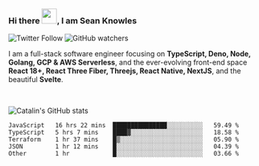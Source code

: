 ### Hi there <img src="https://raw.githubusercontent.com/MartinHeinz/MartinHeinz/master/wave.gif" width="30" />, I am Sean Knowles

![Twitter Follow](https://img.shields.io/twitter/follow/JuniorDEVed?style=social)  ![GitHub watchers](https://img.shields.io/github/watchers/JuniorDEVed/JuniorDEVed?style=social)

 I am a full-stack software engineer focusing on **TypeScript, Deno, Node, Golang, GCP & AWS Serverless**, and the ever-evolving front-end space **React 18+, React Three Fiber, Threejs, React Native, NextJS**, and the beautiful **Svelte**.
 
 <br>
 
 ![Catalin's GitHub stats](https://github-readme-stats.vercel.app/api?username=algoflows&theme=vue-dark)
 
 <!--START_SECTION:waka-->

```text
JavaScript   16 hrs 22 mins  ███████████████░░░░░░░░░░   59.49 %
TypeScript   5 hrs 7 mins    ████▓░░░░░░░░░░░░░░░░░░░░   18.58 %
Terraform    1 hr 37 mins    █▒░░░░░░░░░░░░░░░░░░░░░░░   05.90 %
JSON         1 hr 12 mins    █░░░░░░░░░░░░░░░░░░░░░░░░   04.39 %
Other        1 hr            █░░░░░░░░░░░░░░░░░░░░░░░░   03.66 %
```

<!--END_SECTION:waka-->
